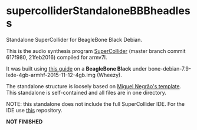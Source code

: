 # supercolliderStandaloneBBBheadless
Standalone SuperCollider for BeagleBone Black Debian.

This is the audio synthesis program [SuperCollider](http://github.com/supercollider/supercollider) (master branch commit 617f980, 21feb2016) compiled for armv7l.

It was built using [this guide](http://supercollider.github.io/development/building-beagleboneblack) on a **BeagleBone Black** under bone-debian-7.9-lxde-4gb-armhf-2015-11-12-4gb.img (Wheezy).

The standalone structure is loosely based on [Miguel Negrão's template](https://github.com/miguel-negrao/scStandalone). This standalone is self-contained and all files are in one directory.

NOTE: this standalone does not include the full SuperCollider IDE. For the IDE use [this](https://github.com/redFrik/supercolliderStandaloneBBB) repository.


**NOT FINISHED**